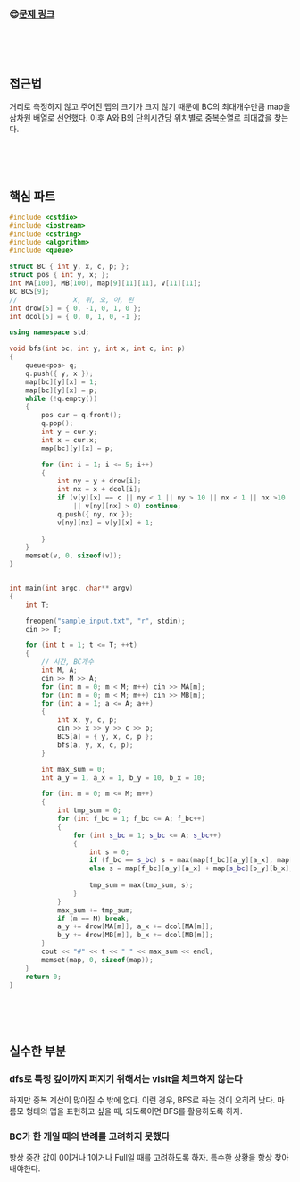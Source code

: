 

### &#128526;[문제 링크](https://www.swexpertacademy.com/main/code/problem/problemDetail.do?contestProbId=AWXRDL1aeugDFAUo&categoryId=AWXRDL1aeugDFAUo&categoryType=CODE)

<br>

<br>

<br>

## 접근법

거리로 측정하지 않고 주어진 맵의 크기가 크지 않기 때문에 BC의 최대개수만큼 map을 삼차원 배열로 선언했다. 이후 A와 B의 단위시간당 위치별로 중복순열로 최대값을 찾는다.

<br>

<br>

<br>

## 핵심 파트

```cpp
#include <cstdio>
#include <iostream>
#include <cstring>
#include <algorithm>
#include <queue>

struct BC { int y, x, c, p; };
struct pos { int y, x; };
int MA[100], MB[100], map[9][11][11], v[11][11];
BC BCS[9];
//				X, 위, 오, 아, 왼
int drow[5] = { 0, -1, 0, 1, 0 };
int dcol[5] = { 0, 0, 1, 0, -1 };

using namespace std;

void bfs(int bc, int y, int x, int c, int p)
{
	queue<pos> q;
	q.push({ y, x });
	map[bc][y][x] = 1;
	map[bc][y][x] = p;
	while (!q.empty())
	{
		pos cur = q.front();
		q.pop();
		int y = cur.y;
		int x = cur.x;
		map[bc][y][x] = p;

		for (int i = 1; i <= 5; i++)
		{
			int ny = y + drow[i];
			int nx = x + dcol[i];
			if (v[y][x] == c || ny < 1 || ny > 10 || nx < 1 || nx >10
				|| v[ny][nx] > 0) continue;
			q.push({ ny, nx });
			v[ny][nx] = v[y][x] + 1;
			
		}
	}
	memset(v, 0, sizeof(v));
}


int main(int argc, char** argv)
{
	int T;

	freopen("sample_input.txt", "r", stdin);
	cin >> T;

	for (int t = 1; t <= T; ++t)
	{
		// 시간, BC개수
		int M, A;
		cin >> M >> A;
		for (int m = 0; m < M; m++) cin >> MA[m];
		for (int m = 0; m < M; m++) cin >> MB[m];
		for (int a = 1; a <= A; a++)
		{
			int x, y, c, p;
			cin >> x >> y >> c >> p;
			BCS[a] = { y, x, c, p };
			bfs(a, y, x, c, p);
		}

		int max_sum = 0;
		int a_y = 1, a_x = 1, b_y = 10, b_x = 10;

		for (int m = 0; m <= M; m++)
		{
			int tmp_sum = 0;
			for (int f_bc = 1; f_bc <= A; f_bc++)
			{
				for (int s_bc = 1; s_bc <= A; s_bc++)
				{
					int s = 0;
					if (f_bc == s_bc) s = max(map[f_bc][a_y][a_x], map[f_bc][b_y][b_x]);
					else s = map[f_bc][a_y][a_x] + map[s_bc][b_y][b_x];
					
					tmp_sum = max(tmp_sum, s);
				}
			}
			max_sum += tmp_sum;
			if (m == M) break;
			a_y += drow[MA[m]], a_x += dcol[MA[m]];
			b_y += drow[MB[m]], b_x += dcol[MB[m]];
		}
		cout << "#" << t << " " << max_sum << endl;
		memset(map, 0, sizeof(map));
	}
	return 0;
}
```

<br>

<br>

<br>

## 실수한 부분

### dfs로 특정 깊이까지 퍼지기 위해서는 visit을 체크하지 않는다

하지만 중복 계산이 많아질 수 밖에 없다. 이런 경우, BFS로 하는 것이 오히려 낫다. 마름모 형태의 맵을 표현하고 싶을 때, 되도록이면 BFS를 활용하도록 하자.

### BC가 한 개일 때의 반례를 고려하지 못했다

항상 중간 값이 0이거나 1이거나 Full일 때를 고려하도록 하자. 특수한 상황을 항상 찾아내야한다.

<br>

<br>

<br>





